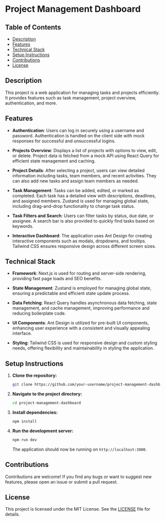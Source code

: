 # Project Management Dashboard

## Table of Contents

- [Description](#description)
- [Features](#features)
- [Technical Stack](#technical-stack)
- [Setup Instructions](#setup-instructions)
- [Contributions](#contributions)
- [License](#license)

## Description

This project is a web application for managing tasks and projects efficiently. It provides features such as task management, project overview, authentication, and more.

## Features

- **Authentication**: Users can log in securely using a username and password. Authentication is handled on the client side with mock responses for successful and unsuccessful logins.
  
- **Projects Overview**: Displays a list of projects with options to view, edit, or delete. Project data is fetched from a mock API using React Query for efficient state management and caching.

- **Project Details**: After selecting a project, users can view detailed information including tasks, team members, and recent activities. They can also add new tasks and assign team members as needed.

- **Task Management**: Tasks can be added, edited, or marked as completed. Each task has a detailed view with descriptions, deadlines, and assigned members. Zustand is used for managing global state, including drag-and-drop functionality to change task status.

- **Task Filters and Search**: Users can filter tasks by status, due date, or assignee. A search bar is also provided to quickly find tasks based on keywords.

- **Interactive Dashboard**: The application uses Ant Design for creating interactive components such as modals, dropdowns, and tooltips. Tailwind CSS ensures responsive design across different screen sizes.

## Technical Stack

- **Framework**: Next.js is used for routing and server-side rendering, providing fast page loads and SEO benefits.

- **State Management**: Zustand is employed for managing global state, ensuring a predictable and efficient state update process.

- **Data Fetching**: React Query handles asynchronous data fetching, state management, and cache management, improving performance and reducing boilerplate code.

- **UI Components**: Ant Design is utilized for pre-built UI components, enhancing user experience with a consistent and visually appealing interface.

- **Styling**: Tailwind CSS is used for responsive design and custom styling needs, offering flexibility and maintainability in styling the application.

## Setup Instructions

1. **Clone the repository:**

   ```bash
   git clone https://github.com/your-username/project-management-dashboard.git
   ```

2. **Navigate to the project directory:**

   ```bash
   cd project-management-dashboard
   ```

3. **Install dependencies:**

   ```bash
   npm install
   ```

4. **Run the development server:**

   ```bash
   npm run dev
   ```

   The application should now be running on `http://localhost:3000`.

## Contributions

Contributions are welcome! If you find any bugs or want to suggest new features, please open an issue or submit a pull request.

## License

This project is licensed under the MIT License. See the [LICENSE](LICENSE) file for details.
